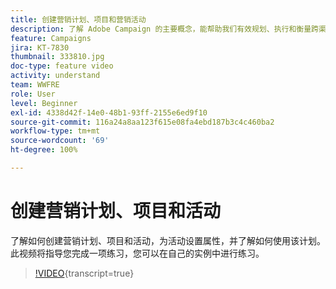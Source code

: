 ```yaml
---
title: 创建营销计划、项目和营销活动
description: 了解 Adobe Campaign 的主要概念，能帮助我们有效规划、执行和衡量跨渠道营销活动。
feature: Campaigns
jira: KT-7830
thumbnail: 333810.jpg
doc-type: feature video
activity: understand
team: WWFRE
role: User
level: Beginner
exl-id: 4338d42f-14e0-48b1-93ff-2155e6ed9f10
source-git-commit: 116a24a8aa123f615e08fa4ebd187b3c4c460ba2
workflow-type: tm+mt
source-wordcount: '69'
ht-degree: 100%

---
```


# 创建营销计划、项目和活动

了解如何创建营销计划、项目和活动，为活动设置属性，并了解如何使用该计划。
此视频将指导您完成一项练习，您可以在自己的实例中进行练习。

>[!VIDEO](https://video.tv.adobe.com/v/3426482?quality=12&learn=on&captions=chi_hans){transcript=true}
